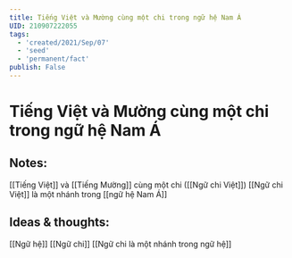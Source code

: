 ```yaml
---
title: Tiếng Việt và Mường cùng một chi trong ngữ hệ Nam Á
UID: 210907222055
tags:
  - 'created/2021/Sep/07'
  - 'seed'
  - 'permanent/fact'
publish: False
---
```

# Tiếng Việt và Mường cùng một chi trong ngữ hệ Nam Á

## Notes:
[[Tiếng Việt]] và [[Tiếng Mường]] cùng một chi ([[Ngữ chi Việt]])
[[Ngữ chi Việt]] là một nhánh trong [[ngữ hệ Nam Á]]

## Ideas & thoughts:
[[Ngữ hệ]]
[[Ngữ chi]]
[[Ngữ chi là một nhánh trong ngữ hệ]]
